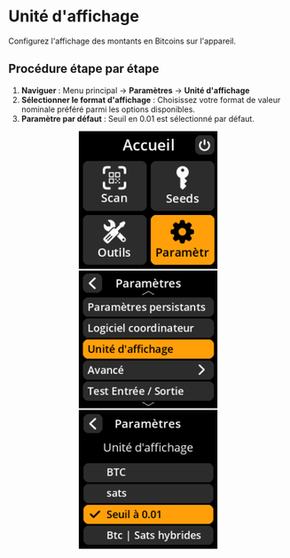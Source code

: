# Unité d'affichage

Configurez l'affichage des montants en Bitcoins sur l'appareil.

## Procédure étape par étape

1. **Naviguer** : Menu principal → **Paramètres** → **Unité d'affichage**
2. **Sélectionner le format d'affichage** : Choisissez votre format de valeur nominale préféré parmi les options disponibles.
3. **Paramètre par défaut** : Seuil en 0.01 est sélectionné par défaut.

<div align="center">
     <img src="images/HomeScreenSettingsSelectView_dc_bs_fr.png" alt="Menu de sélection des paramètres" width="250"/>
</div>

<div align="center">
     <img src="images/SettingsMainMenuDenominationDisplaySelectView_dc_bs_fr.png" alt="Menu de sélection de l'affichage des valeurs nominales" width="250"/>
</div>

<div align="center">
     <img src="images/SettingsEntryUpdateSelectionView_denomination_dc_bs_fr.png" alt="Options d'affichage de la dénomination" width="250"/>
</div>

